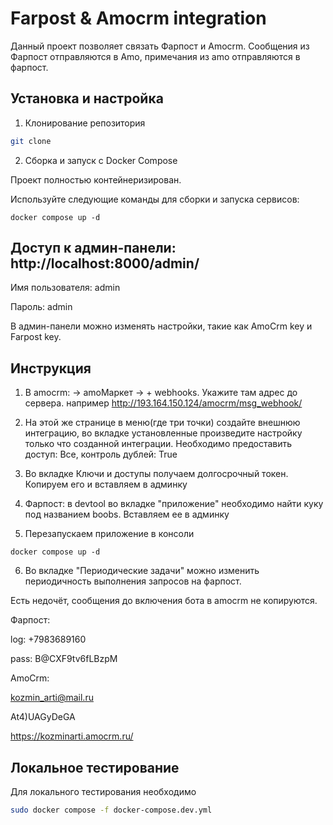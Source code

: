 # Farpost & Amocrm integration

Данный проект позволяет связать Фарпост и Amocrm. Сообщения из Фарпост отправляются в Amo, примечания из amo отправляются в фарпост.

## Установка и настройка
1. Клонирование репозитория
```bash
git clone
```

2. Сборка и запуск с Docker Compose 

Проект полностью контейнеризирован.

Используйте следующие команды для сборки и запуска сервисов:
```
docker compose up -d
```

## Доступ к админ-панели: http://localhost:8000/admin/

Имя пользователя: admin

Пароль: admin

В админ-панели можно изменять настройки, такие как AmoCrm key и Farpost key.

## Инструкция
1. В amocrm: -> amoМаркет -> + webhooks. Укажите там адрес до сервера. например http://193.164.150.124/amocrm/msg_webhook/

2. На этой же странице в меню(где три точки) создайте внешнюю интеграцию, во вкладке установленные произведите настройку только что созданной интеграции.
Необходимо предоставить доступ: Все, контроль дублей: True

3. Во вкладке Ключи и доступы получаем долгосрочный токен. Копируем его и вставляем в админку

4. Фарпост: в devtool во вкладке "приложение" необходимо найти куку под названием boobs. Вставляем ее в админку

5. Перезапускаем приложение в консоли
```
docker compose up -d
```
6. Во вкладке "Периодические задачи" можно изменить периодичность выполнения запросов на фарпост.

Есть недочёт, сообщения до включения бота в amocrm не копируются.

Фарпост:

log: +7983689160

pass: B@CXF9tv6fLBzpM

AmoCrm: 

kozmin_arti@mail.ru

At4)UAGyDeGA

https://kozminarti.amocrm.ru/

## Локальное тестирование
Для локального тестирования необходимо 
```bash
sudo docker compose -f docker-compose.dev.yml
```